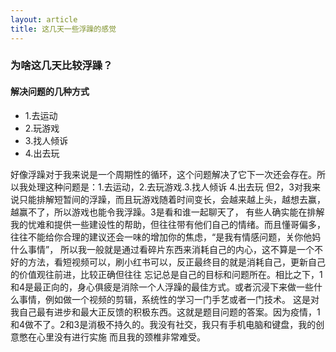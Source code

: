 ```yaml
---
layout: article
title: 这几天一些浮躁的感觉
---
```

<h3>为啥这几天比较浮躁？</h3>
<h4>解决问题的几种方式</h4>
<ul>
  <li>1.去运动</li>
  <li>2.玩游戏</li>
  <li>3.找人倾诉</li>
  <li>4.出去玩</li>
  
  </ul>
<p>好像浮躁对于我来说是一个周期性的循环，这个问题解决了它下一次还会存在。所以我处理这种问题是：1.去运动，2.去玩游戏.3.找人倾诉 4.出去玩
  但2，3对我来说只能排解短暂间的浮躁，而且玩游戏随着时间变长，会越来越上头，越想去赢，越赢不了，所以游戏也能令我浮躁。3是看和谁一起聊天了，
  有些人确实能在排解我的忧难和提供一些建设性的帮助，但往往带有他们自己的情绪。而且懂哥偏多，往往不能给你合理的建议还会一味的增加你的焦虑，“是我有情感问题，关你他妈什么事情”，
  所以我一般就是通过看碎片东西来消耗自己的内心，这不算是一个不好的方法，看短视频可以，刷小红书可以，反正最终目的就是消耗自己，更新自己的价值观往前进，比较正确但往往
  忘记总是自己的目标和问题所在。相比之下，1和4是最正向的，身心俱疲是消除一个人浮躁的最佳方式。或者沉浸下来做一些什么事情，例如做一个视频的剪辑，系统性的学习一门手艺或者一门技术。
  这是对我自己最有进步和最大正反馈的积极东西。这就是题目问题的答案。因为疫情，1和4做不了。2和3是消极不持久的。我没有社交，我只有手机电脑和键盘，我的创意憋在心里没有进行实施
  而且我的颈椎非常难受。</p>
